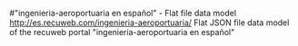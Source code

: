 #"ingenieria-aeroportuaria en español" - Flat file data model
http://es.recuweb.com/ingenieria-aeroportuaria/
Flat JSON file data model of the recuweb portal "ingenieria-aeroportuaria en español"
